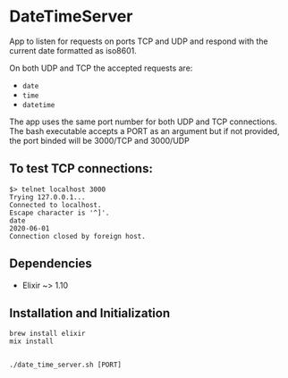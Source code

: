 # DateTimeServer

App to listen for requests on ports TCP and UDP and respond with the current date formatted as iso8601.

On both UDP and TCP the accepted requests are:
- `date`
- `time`
- `datetime`

The app uses the same port number for both UDP and TCP connections.
The bash executable accepts a PORT as an argument but if not provided, the port binded will be 3000/TCP and 3000/UDP

## To test TCP connections:
```
$> telnet localhost 3000
Trying 127.0.0.1...
Connected to localhost.
Escape character is '^]'.
date
2020-06-01
Connection closed by foreign host.
```

## Dependencies

- Elixir ~> 1.10

## Installation and Initialization

```
brew install elixir
mix install


./date_time_server.sh [PORT] 
```


